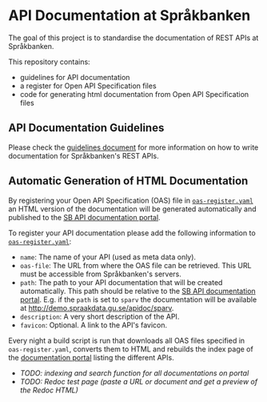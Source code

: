 # API Documentation at Språkbanken

The goal of this project is to standardise the documentation of REST APIs
at Språkbanken.

This repository contains:

* guidelines for API documentation
* a register for Open API Specification files
* code for generating html documentation from Open API Specification files


## API Documentation Guidelines

Please check the [guidelines document](guidelines.md) for more information on how to write documentation for Språkbanken's
REST APIs.


## Automatic Generation of HTML Documentation

By registering your Open API Specification (OAS) file in [`oas-register.yaml`](oas-register.yaml) an HTML version of the
documentation will be generated automatically and published to the [SB API documentation portal](http://demo.spraakdata.gu.se/apidoc).

To register your API documentation please add the following information to [`oas-register.yaml`](oas-register.yaml):
  * `name`: The name of your API (used as meta data only).
  * `oas-file`: The URL from where the OAS file can be retrieved. This URL must be accessible from Språkbanken's servers.
  * `path`: The path to your API documentation that will be created automatically. This path should be relative to the
    [SB API documentation portal](http://demo.spraakdata.gu.se/apidoc). E.g. if the `path` is set to `sparv` the documentation
    will be available at http://demo.spraakdata.gu.se/apidoc/sparv.
  * `description`: A very short description of the API.
  * `favicon`: Optional. A link to the API's favicon.

Every night a build script is run that downloads all OAS files specified in `oas-register.yaml`, converts them to HTML and rebuilds the index page of the [documentation portal](http://demo.spraakdata.gu.se/apidoc) listing the different APIs.

* *TODO: indexing and search function for all documentations on portal*
* *TODO: Redoc test page (paste a URL or document and get a preview of the Redoc HTML)*
